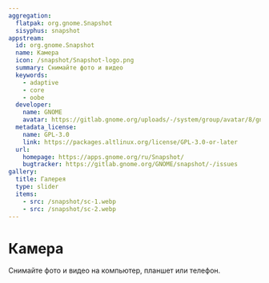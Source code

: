 ```yaml
---
aggregation:
  flatpak: org.gnome.Snapshot
  sisyphus: snapshot
appstream:
  id: org.gnome.Snapshot
  name: Камера
  icon: /snapshot/Snapshot-logo.png
  summary: Снимайте фото и видео
  keywords:
    - adaptive
    - core
    - oobe
  developer:
    name: GNOME
    avatar: https://gitlab.gnome.org/uploads/-/system/group/avatar/8/gnomelogo.png?width=48
  metadata_license:
    name: GPL-3.0
    link: https://packages.altlinux.org/license/GPL-3.0-or-later
  url:
    homepage: https://apps.gnome.org/ru/Snapshot/
    bugtracker: https://gitlab.gnome.org/GNOME/snapshot/-/issues
gallery:
  title: Галерея
  type: slider
  items:
    - src: /snapshot/sc-1.webp
    - src: /snapshot/sc-2.webp
---
```


# Камера

Снимайте фото и видео на компьютер, планшет или телефон.

<AGWGallery />

<!--@include: @apps/.parts/install/content-repo.md-->
<!--@include: @apps/.parts/install/content-flatpak.md-->
